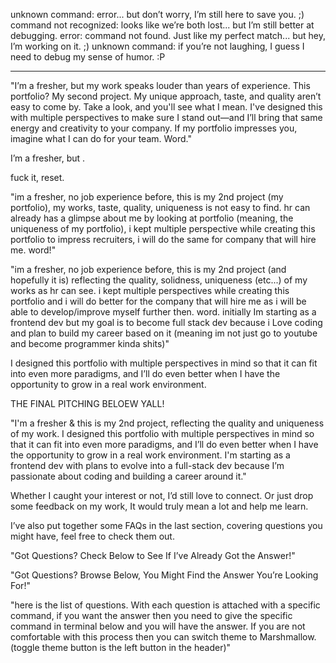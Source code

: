unknown command: error... but don’t worry, I’m still here to save you. ;)
command not recognized: looks like we’re both lost... but I’m still better at debugging.
error: command not found. Just like my perfect match... but hey, I’m working on it. ;)
unknown command: if you’re not laughing, I guess I need to debug my sense of humor. :P


- - - - -

"I’m a fresher, but my work speaks louder than years of experience. This portfolio? My second project. My unique approach, taste, and quality aren’t easy to come by. Take a look, and you'll see what I mean. I've designed this with multiple perspectives to make sure I stand out—and I’ll bring that same energy and creativity to your company. If my portfolio impresses you, imagine what I can do for your team. Word."



I’m a fresher, but .

fuck it, reset.

"im a fresher, no job experience before, this is my 2nd project (my portfolio), my works, taste, quality, uniqueness is not easy to find. hr can already has a glimpse about me by looking at portfolio (meaning, the uniqueness of my portfolio), i kept multiple perspective while creating this portfolio to impress recruiters, i will do the same for company that will hire me. word!"



"im a fresher, no job experience before, this is my 2nd project (and hopefully it is) reflecting the quality, solidness, uniqueness (etc...) of my works as hr can see. 
i kept multiple perspectives while creating this portfolio and i will do better for the company that will hire me as i will be able to develop/improve myself further then. word. initially Im starting as a frontend dev but my goal is to become full stack dev because i Love coding and plan to build my career based on it (meaning im not just go to youtube and become programmer kinda shits)"


I designed this portfolio with multiple perspectives in mind so that it can fit into even more paradigms, and I’ll do even better when I have the opportunity to grow in a real work environment.



THE FINAL PITCHING BELOEW YALL!

"I'm a fresher & this is my 2nd project, reflecting the quality and uniqueness of my work. I designed this portfolio with multiple perspectives in mind so that it can fit into even more paradigms, and I’ll do even better when I have the opportunity to grow in a real work environment. I'm starting as a frontend dev with plans to evolve into a full-stack dev because I’m passionate about coding and building a career around it."



Whether I caught your interest or not, I’d still love to connect. Or just drop some feedback on my work, It would truly mean a lot and help me learn.


I’ve also put together some FAQs in the last section, covering questions you might have, feel free to check them out.


"Got Questions? Check Below to See If I’ve Already Got the Answer!"

"Got Questions? Browse Below, You Might Find the Answer You’re Looking For!"


"here is the list of questions. With each question is attached with a specific command, if you want the answer then you need to give the specific command in terminal below and you will have the answer. If you are not comfortable with this process then you can switch theme to Marshmallow. (toggle theme button is the left button in the header)"